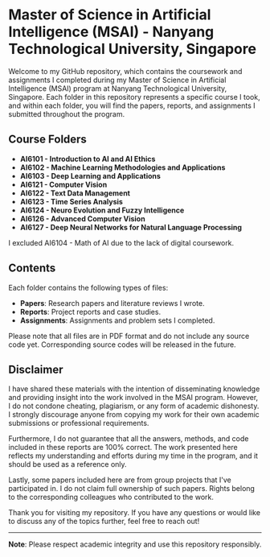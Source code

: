 # Master of Science in Artificial Intelligence (MSAI) - Nanyang Technological University, Singapore

Welcome to my GitHub repository, which contains the coursework and assignments I completed during my Master of Science in Artificial Intelligence (MSAI) program at Nanyang Technological University, Singapore. Each folder in this repository represents a specific course I took, and within each folder, you will find the papers, reports, and assignments I submitted throughout the program.



## Course Folders

- **AI6101 - Introduction to AI and AI Ethics**
- **AI6102 - Machine Learning Methodologies and Applications**
- **AI6103 - Deep Learning and Applications**
- **AI6121 - Computer Vision**
- **AI6122 - Text Data Management**
- **AI6123 - Time Series Analysis**
- **AI6124 - Neuro Evolution and Fuzzy Intelligence**
- **AI6126 - Advanced Computer Vision**
- **AI6127 - Deep Neural Networks for Natural Language Processing**

I excluded AI6104 - Math of AI due to the lack of digital coursework.

## Contents

Each folder contains the following types of files:

- **Papers**: Research papers and literature reviews I wrote.
- **Reports**: Project reports and case studies.
- **Assignments**: Assignments and problem sets I completed.

Please note that all files are in PDF format and do not include any source code yet. Corresponding source codes will be released in the future.

## Disclaimer

I have shared these materials with the intention of disseminating knowledge and providing insight into the work involved in the MSAI program. However, I do not condone cheating, plagiarism, or any form of academic dishonesty. I strongly discourage anyone from copying my work for their own academic submissions or professional requirements.

Furthermore, I do not guarantee that all the answers, methods, and code included in these reports are 100% correct. The work presented here reflects my understanding and efforts during my time in the program, and it should be used as a reference only.

Lastly, some papers included here are from group projects that I've participated in. I do not claim full ownership of such papers. Rights belong to the corresponding colleagues who contributed to the work.

Thank you for visiting my repository. If you have any questions or would like to discuss any of the topics further, feel free to reach out!

---

**Note**: Please respect academic integrity and use this repository responsibly.

